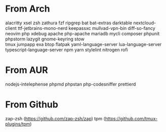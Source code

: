 # From Arch
alacritty
xsel
zsh
zathura
fzf
ripgrep
bat
bat-extras
darktable
nextcloud-client
ttf-jetbrains-mono-nerd
keepassxc
mullvad-vpn-bin
diff-so-fancy
neovim
php
xdebug
apache
php-apache
mariadb
mycli
composer
phpunit
phpstorm
lazygit
gnome-keyring
stow    
tmux
jumpapp
exa
btop
flatpak
yaml-language-server
lua-language-server
typescript-language-server
npm
yarn
stylelint
nitrogen
rofi


# From AUR
nodejs-intelephense
phpmd
phpstan
php-codesniffer
prettierd

# From Github
zap-zsh (https://github.com/zap-zsh/zap)
tpm (https://github.com/tmux-plugins/tpm)
